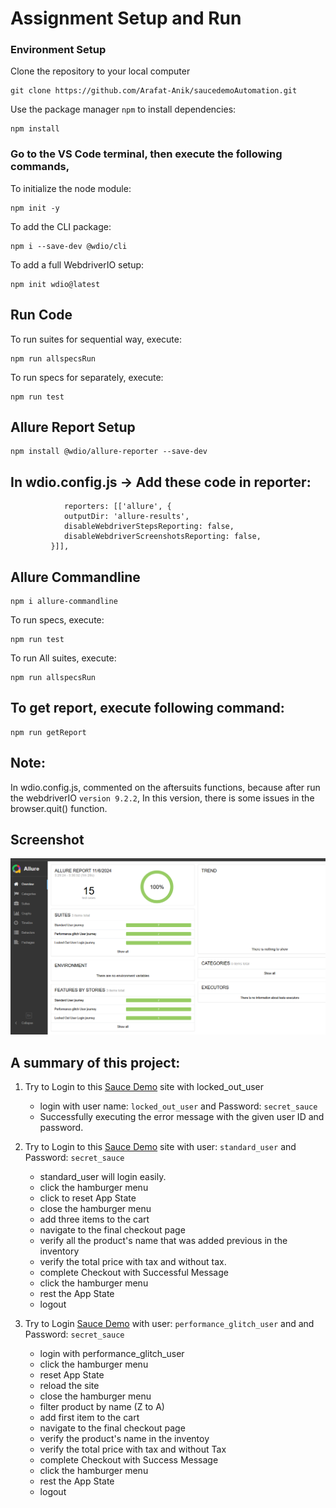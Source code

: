 
# Assignment Setup and Run
### Environment Setup
Clone the repository to your local computer
```
git clone https://github.com/Arafat-Anik/saucedemoAutomation.git
```
Use the package manager `npm` to install dependencies:
```
npm install
```

### Go to the VS Code terminal, then execute the following commands,
To initialize the node module: 
```
npm init -y
```
To add the CLI package: 
```
npm i --save-dev @wdio/cli
```
To add a full WebdriverIO setup:
```
npm init wdio@latest
```
## Run Code
To run suites for sequential way, execute: 
```
npm run allspecsRun
```
To run specs for separately, execute: 
```
npm run test
```
## Allure Report Setup
```
npm install @wdio/allure-reporter --save-dev
```
## In wdio.config.js -> Add these code in reporter:
```
            reporters: [['allure', {
            outputDir: 'allure-results',
            disableWebdriverStepsReporting: false,
            disableWebdriverScreenshotsReporting: false,
         }]],
```
## Allure Commandline
```
npm i allure-commandline
```
To run specs, execute: 
```
npm run test
```
To run All suites, execute: 
```
npm run allspecsRun
```
## To get report, execute following command: 
```
npm run getReport
```
## Note: 
In wdio.config.js, commented on the aftersuits functions, because after run the webdriverIO `version 9.2.2`, In this version, there is some issues in the browser.quit() function.

## Screenshot
![Allure Report](<Allure report.png>)

## A summary of this project:
1. Try to Login to this [Sauce Demo](https://www.saucedemo.com/) site with locked_out_user
    - login with user name: `locked_out_user` and Password: `secret_sauce`
    - Successfully executing the error message with the given user ID and password.

2. Try to Login to this [Sauce Demo](https://www.saucedemo.com/) site with user: `standard_user` and Password: `secret_sauce`
    - standard_user will login easily.
    - click the hamburger menu
    - click to reset App State
    - close the hamburger menu
    - add three items to the cart
    - navigate to the final checkout page
    - verify all the product's name that was added previous in the inventory
    - verify the total price with tax and without tax.
    - complete Checkout with Successful Message
    - click the hamburger menu
    - rest the App State
    - logout

3. Try to Login [Sauce Demo](https://www.saucedemo.com/) with user: `performance_glitch_user` and and Password: `secret_sauce`
    - login with performance_glitch_user
    - click the hamburger menu
    - reset App State
    - reload the site
    - close the hamburger menu
    - filter product by name (Z to A)
    - add first item to the cart
    - navigate to the final checkout page
    - verify the product's name in the inventoy
    - verify the total price with tax and without Tax
    - complete Checkout with Success Message
    - click the hamburger menu
    - rest the App State
    - logout